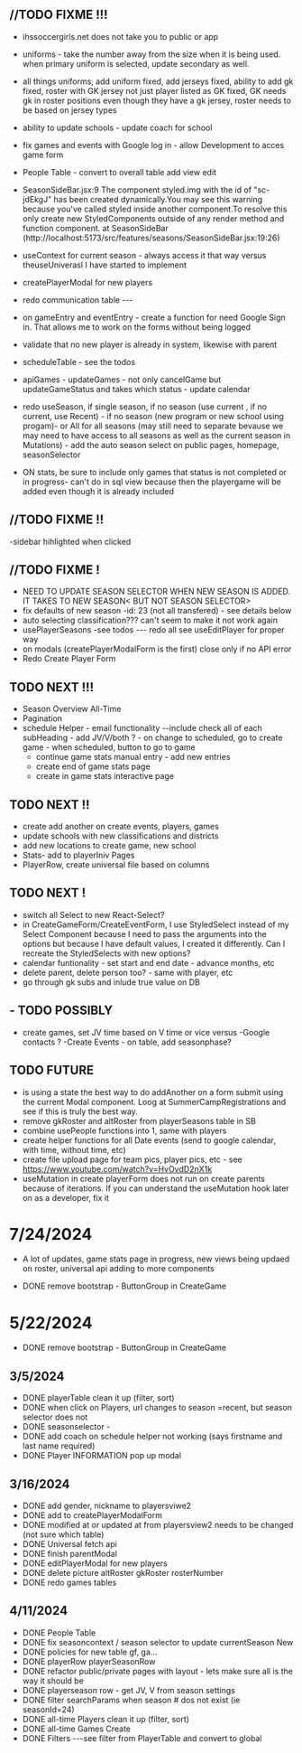 ## //TODO FIXME !!!

- ihssoccergirls.net does not take you to public or app
- uniforms - take the number away from the size when it is being used. when primary uniform is selected, update secondary as well.
- all things uniforms, add uniform fixed, add jerseys fixed, ability to add gk fixed, roster with GK jersey not just player listed as GK fixed, GK needs gk in roster positions even though they have a gk jersey, roster needs to be based on jersey types
- ability to update schools - update coach for school

- fix games and events with Google log in - allow Development to acces game form

- People Table - convert to overall table add view edit
- SeasonSideBar.jsx:9 The component styled.img with the id of "sc-jdEkgJ" has been created dynamically.You may see this warning because you've called styled inside another component.To resolve this only create new StyledComponents outside of any render method and function component. at SeasonSideBar (http://localhost:5173/src/features/seasons/SeasonSideBar.jsx:19:26)

- useContext for current season - always access it that way versus theuseUniverasl I have started to implement
- createPlayerModal for new players

- redo communication table ---
- on gameEntry and eventEntry - create a function for need Google Sign in. That allows me to work on the forms without being logged
- validate that no new player is already in system, likewise with parent

- scheduleTable - see the todos
- apiGames - updateGames - not only cancelGame but updateGameStatus and takes which status - update calendar
- redo useSeason, if single season, if no season (use current , if no current, use Recent) - if no season (new program or new school using progam)- or All for all seasons (may still need to separate bevause we may need to have access to all seasons as well as the current season in Mutations) - add the auto season select on public pages, homepage, seasonSelector

- ON stats, be sure to include only games that status is not completed or in progress- can't do in sql view because then the playergame will be added even though it is already included

## //TODO FIXME !!

-sidebar hihlighted when clicked

## //TODO FIXME !

- NEED TO UPDATE SEASON SELECTOR WHEN NEW SEASON IS ADDED. IT TAKES TO NEW SEASON< BUT NOT SEASON SELECTOR>
- fix defaults of new season -id: 23 (not all transfered) - see details below
- auto selecting classification??? can't seem to make it not work again
- usePlayerSeasons -see todos --- redo all see useEditPlayer for proper way
- on modals (createPlayerModalForm is the first) close only if no API error
- Redo Create Player Form

## TODO NEXT !!!

- Season Overview All-Time
- Pagination
- schedule Helper - email functionality --include check all of each subHeading - add JV/V/both ? - on change to scheduled, go to create game - when scheduled, button to go to game
  - continue game stats manual entry - add new entries
  - create end of game stats page
  - create in game stats interactive page

## TODO NEXT !!

- create add another on create events, players, games
- update schools with new classifications and districts
- add new locations to create game, new school
- Stats- add to playerIniv Pages
- PlayerRow, create universal file based on columns

## TODO NEXT !

- switch all Select to new React-Select?
- in CreateGameForm/CreateEventForm, I use StyledSelect instead of my Select Component because I need to pass the arguments into the options but because I have default values, I created it differently. Can I recreate the StyledSelects with new options?
- calendar funtionality - set start and end date - advance months, etc
- delete parent, delete person too? - same with player, etc
- go through gk subs and inlude true value on DB

## - TODO POSSIBLY

- create games, set JV time based on V time or vice versus
  -Google contacts ?
  -Create Events - on table, add seasonphase?

## TODO FUTURE

- is using a state the best way to do addAnother on a form submit using the current Modal component. Loog at SummerCampRegistrations and see if this is truly the best way.
- remove gkRoster and altRoster from playerSeasons table in SB
- combine usePeople functions into 1, same with players
- create helper functions for all Date events (send to google calendar, with time, without time, etc)
- create file upload page for team pics, player pics, etc - see https://www.youtube.com/watch?v=HvOvdD2nX1k
- useMutation in create playerForm does not run on create parents because of iterations. If you can understand the useMutation hook later on as a developer, fix it

# 7/24/2024

- A lot of updates, game stats page in progress, new views being updaed on roster, universal api adding to more components

- DONE remove bootstrap - ButtonGroup in CreateGame

# 5/22/2024

- DONE remove bootstrap - ButtonGroup in CreateGame

## 3/5/2024

- DONE playerTable clean it up (filter, sort)
- DONE when click on Players, url changes to season =recent, but season selector does not
- DONE seasonselector -
- DONE add coach on schedule helper not working (says firstname and last name required)
- DONE Player INFORMATION pop up modal

## 3/16/2024

- DONE add gender, nickname to playersviwe2
- DONE add to createPlayerModalForm
- DONE modified at or updated at from playersview2 needs to be changed (not sure which table)
- DONE Universal fetch api
- DONE finish parentModal
- DONE editPlayerModal for new players
- DONE delete picture altRoster gkRoster rosterNumber
- DONE redo games tables

## 4/11/2024

- DONE People Table
- DONE fix seasoncontext / season selector to update currentSeason New
- DONE policies for new table gf, ga...
- DONE playerRow playerSeasonRow
- DONE refactor public/private pages with layout - lets make sure all is the way it should be
- DONE playerseason row - get JV, V from season settings
- DONE filter searchParams when season # dos not exist (ie seasonId=24)
- DONE all-time Players clean it up (filter, sort)
- DONE all-time Games Create
- DONE Filters ---see filter from PlayerTable and convert to global

##
